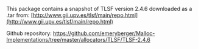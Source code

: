 This package contains a snapshot of TLSF version 2.4.6 downloaded as a .tar from: [http://www.gii.upv.es/tlsf/main/repo.html](http://www.gii.upv.es/tlsf/main/repo.html)

Github repository: https://github.com/emeryberger/Malloc-Implementations/tree/master/allocators/TLSF/TLSF-2.4.6
